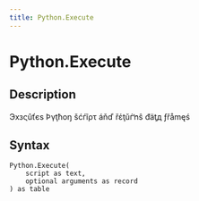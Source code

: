 ```yaml
---
title: Python.Execute
---
```


# Python.Execute


## Description

Эхзςûťєѕ Þγţћοŋ šćѓĩρτ áňď řέţŭѓŉŝ đäţд ƒřåmęś


## Syntax

```powerquery
Python.Execute(
    script as text,
    optional arguments as record
) as table
```



